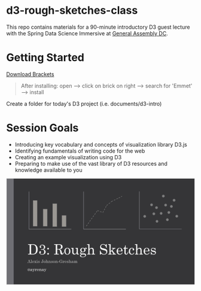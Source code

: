 # d3-rough-sketches-class
This repo contains materials for a 90-minute introductory D3 guest lecture with the Spring Data Science Immersive at [General Assembly DC](https://generalassemb.ly/education/data-science-immersive).

# Getting Started
[Download Brackets](http://brackets.io/) 
> After installing: open --> click on brick on right --> search for 'Emmet' --> install

Create a folder for today's D3 project (i.e. documents/d3-intro)

# Session Goals
- Introducing key vocabulary and concepts of visualization library D3.js
- Identifying fundamentals of writing code for the web
- Creating an example visualization using D3
- Preparing to make use of the vast library of D3 resources and knowledge available to you

![header](https://github.com/ayrenay/d3-rough-sketches-class/blob/master/rough-sketches-cover.PNG)

